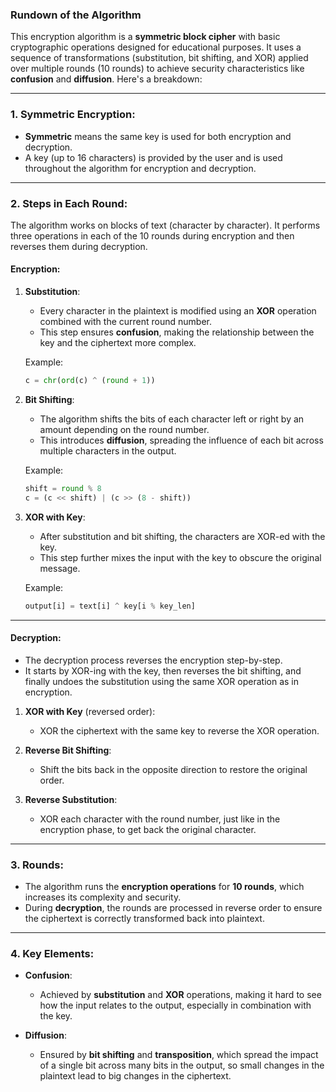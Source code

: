 ### Rundown of the Algorithm

This encryption algorithm is a **symmetric block cipher** with basic cryptographic operations designed for educational purposes. It uses a sequence of transformations (substitution, bit shifting, and XOR) applied over multiple rounds (10 rounds) to achieve security characteristics like **confusion** and **diffusion**. Here's a breakdown:

---

### 1. **Symmetric Encryption**:
   - **Symmetric** means the same key is used for both encryption and decryption.
   - A key (up to 16 characters) is provided by the user and is used throughout the algorithm for encryption and decryption.

---

### 2. **Steps in Each Round**:
   The algorithm works on blocks of text (character by character). It performs three operations in each of the 10 rounds during encryption and then reverses them during decryption.

#### **Encryption**:
1. **Substitution**:
   - Every character in the plaintext is modified using an **XOR** operation combined with the current round number.
   - This step ensures **confusion**, making the relationship between the key and the ciphertext more complex.

   Example:
   ```python
   c = chr(ord(c) ^ (round + 1))
   ```

2. **Bit Shifting**:
   - The algorithm shifts the bits of each character left or right by an amount depending on the round number.
   - This introduces **diffusion**, spreading the influence of each bit across multiple characters in the output.

   Example:
   ```python
   shift = round % 8
   c = (c << shift) | (c >> (8 - shift))
   ```

3. **XOR with Key**:
   - After substitution and bit shifting, the characters are XOR-ed with the key.
   - This step further mixes the input with the key to obscure the original message.

   Example:
   ```python
   output[i] = text[i] ^ key[i % key_len]
   ```

---

#### **Decryption**:
   - The decryption process reverses the encryption step-by-step.
   - It starts by XOR-ing with the key, then reverses the bit shifting, and finally undoes the substitution using the same XOR operation as in encryption.

1. **XOR with Key** (reversed order):
   - XOR the ciphertext with the same key to reverse the XOR operation.

2. **Reverse Bit Shifting**:
   - Shift the bits back in the opposite direction to restore the original order.

3. **Reverse Substitution**:
   - XOR each character with the round number, just like in the encryption phase, to get back the original character.

---

### 3. **Rounds**:
   - The algorithm runs the **encryption operations** for **10 rounds**, which increases its complexity and security.
   - During **decryption**, the rounds are processed in reverse order to ensure the ciphertext is correctly transformed back into plaintext.

---

### 4. **Key Elements**:

- **Confusion**:
   - Achieved by **substitution** and **XOR** operations, making it hard to see how the input relates to the output, especially in combination with the key.

- **Diffusion**:
   - Ensured by **bit shifting** and **transposition**, which spread the impact of a single bit across many bits in the output, so small changes in the plaintext lead to big changes in the ciphertext.
